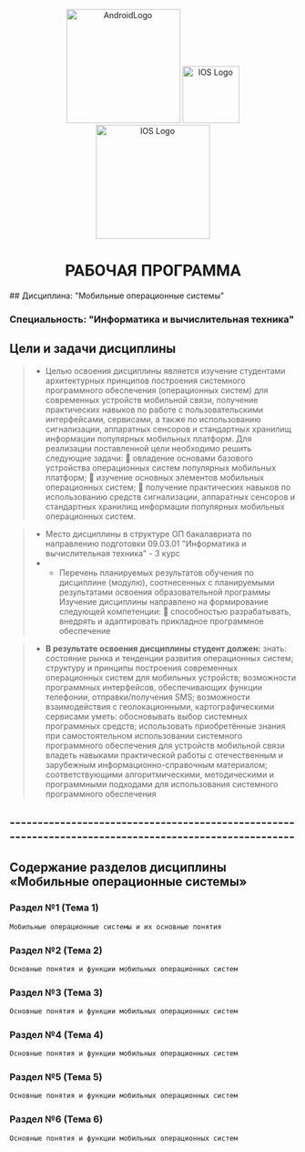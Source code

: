 <p align="center">
  <img src="https://static.wikia.nocookie.net/logopedia/images/7/7a/Android_2019.svg" width="200" alt="AndroidLogo"/>
    <img src="https://static.wikia.nocookie.net/logopedia/images/4/46/IOS_11.svg" width="100" alt="IOS Logo"/>
    <img src="https://static.wikia.nocookie.net/logopedia/images/1/1f/Windows_Phone_2012.svg" width="200" alt="IOS Logo"/>

</p>


<H1 style="font-family:Roboto;text-transform:uppercase;" align="center">Рабочая программа</H1>
## Дисциплина: "Мобильные операционные системы"

### Специальность: "Информатика и вычислительная техника"

## Цели и задачи дисциплины
> - Целью освоения дисциплины является изучение студентами архитектурных принципов построения системного программного обеспечения (операционных систем) для современных устройств мобильной связи, получение практических навыков по работе с
    пользовательскими интерфейсами, сервисами, а также по использованию сигнализации,
    аппаратных сенсоров и стандартных хранилищ информации популярных мобильных
    платформ. Для реализации поставленной цели необходимо решить следующие задачи:
     овладение основами базового устройства операционных систем популярных
    мобильных платформ;
     изучение основных элементов мобильных операционных систем;
     получение практических навыков по использованию средств сигнализации,
    аппаратных сенсоров и стандартных хранилищ информации популярных мобильных
    операционных систем.

> - Место дисциплины в структуре ОП бакалавриата по направлению подготовки 09.03.01 "Информатика и вычислительная техника" - 3 курс
> - - Перечень планируемых результатов обучения по дисциплине (модулю), соотнесенных с планируемыми результатами освоения образовательной программы
     Изучение дисциплины направлено на формирование следующей компетенции:
      способностью разрабатывать, внедрять и адаптировать прикладное программное
     обеспечение 

  > - **В результате освоения дисциплины студент должен:**
    знать: состояние рынка и тенденции развития операционных систем; структуру и
    принципы построения современных операционных систем для мобильных устройств;
    возможности программных интерфейсов, обеспечивающих функции телефонии, отправки/получения SMS; возможности взаимодействия с геолокационными, картографическими сервисами 
    уметь: обосновывать выбор системных программных средств; использовать приобретённые знания при самостоятельном использовании системного программного обеспечения для устройств мобильной связи 
    владеть навыками практической работы с отечественным и зарубежным информационно-справочным материалом; соответствующими алгоритмическими, методическими
    и программными подходами для использования системного программного обеспечения
    



## ------------------------------------------------------------------------------------------------------



## Содержание разделов дисциплины «Мобильные операционные системы»

### Раздел №1 (Тема 1)
```bash
Мобильные операционные системы и их основные понятия
```
### Раздел №2 (Тема 2)
```bash
Основные понятия и функции мобильных операционных систем
```
### Раздел №3 (Тема 3)
```bash
Основные понятия и функции мобильных операционных систем
```

### Раздел №4 (Тема 4)
```bash
Основные понятия и функции мобильных операционных систем
```
### Раздел №5 (Тема 5)
```bash
Основные понятия и функции мобильных операционных систем
```
### Раздел №6 (Тема 6)
```bash
Основные понятия и функции мобильных операционных систем
```



